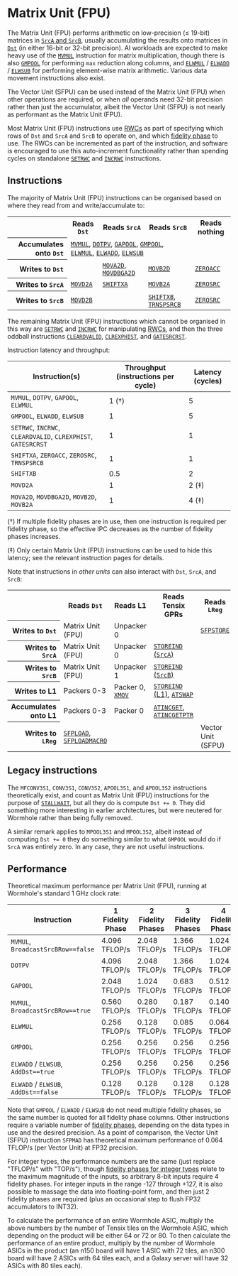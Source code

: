# Matrix Unit (FPU)

The Matrix Unit (FPU) performs arithmetic on low-precision (≤ 19-bit) matrices in [`SrcA` and `SrcB`](SrcASrcB.md), usually accumulating the results onto matrices in [`Dst`](Dst.md) (in either 16-bit or 32-bit precision). AI workloads are expected to make heavy use of the [`MVMUL`](MVMUL.md) instruction for matrix multiplication, though there is also [`GMPOOL`](GMPOOL.md) for performing `max` reduction along columns, and [`ELWMUL`](ELWMUL.md) / [`ELWADD`](ELWADD.md) / [`ELWSUB`](ELWSUB.md) for performing element-wise matrix arithmetic. Various data movement instructions also exist.

The Vector Unit (SFPU) can be used instead of the Matrix Unit (FPU) when other operations are required, or when _all_ operands need 32-bit precision rather than just the accumulator, albeit the Vector Unit (SFPU) is not nearly as performant as the Matrix Unit (FPU).

Most Matrix Unit (FPU) instructions use [RWCs](RWCs.md) as part of specifying which rows of `Dst` and `SrcA` and `SrcB` to operate on, and which [fidelity phase](SrcASrcB.md#fidelity-phases-floating-point) to use. The RWCs can be incremented as part of the instruction, and software is encouraged to use this auto-increment functionality rather than spending cycles on standalone [`SETRWC`](SETRWC.md) and [`INCRWC`](INCRWC.md) instructions.

## Instructions

The majority of Matrix Unit (FPU) instructions can be organised based on where they read from and write/accumulate to:

<table><tr><th/><th>Reads <code>Dst</code></th><th>Reads <code>SrcA</code></th><th>Reads <code>SrcB</code></th><th>Reads nothing</th></tr>
<tr><th align="right">Accumulates onto <code>Dst</code></th><td colspan="3"><a href="MVMUL.md"><code>MVMUL</code></a>, <a href="DOTPV.md"><code>DOTPV</code></a>, <a href="GAPOOL.md"><code>GAPOOL</code></a>, <a href="GMPOOL.md"><code>GMPOOL</code></a>, <a href="ELWMUL.md"><code>ELWMUL</code></a>, <a href="ELWADD.md"><code>ELWADD</code></a>, <a href="ELWSUB.md"><code>ELWSUB</code></a></td><td/></tr>
<tr><th align="right">Writes to <code>Dst</code></th><td/><td><a href="MOVA2D.md"><code>MOVA2D</code></a>, <a href="MOVDBGA2D.md"><code>MOVDBGA2D</code></a></td><td><a href="MOVB2D.md"><code>MOVB2D</code></a></td><td><a href="ZEROACC.md"><code>ZEROACC</code></a></td></tr>
<tr><th align="right">Writes to <code>SrcA</code></th><td><a href="MOVD2A.md"><code>MOVD2A</code></a></td><td><a href="SHIFTXA.md"><code>SHIFTXA</code></a></td><td><a href="MOVB2A.md"><code>MOVB2A</code></a></td><td><a href="ZEROSRC.md"><code>ZEROSRC</code></a></td></tr>
<tr><th align="right">Writes to <code>SrcB</code></th><td><a href="MOVD2B.md"><code>MOVD2B</code></a></td><td/><td><a href="SHIFTXB.md"><code>SHIFTXB</code></a>, <a href="TRNSPSRCB.md"><code>TRNSPSRCB</code></a></td><td><a href="ZEROSRC.md"><code>ZEROSRC</code></a></td></tr></table>

The remaining Matrix Unit (FPU) instructions which cannot be organised in this way are [`SETRWC`](SETRWC.md) and [`INCRWC`](INCRWC.md) for manipulating [RWCs](RWCs.md), and then the three oddball instructions [`CLEARDVALID`](CLEARDVALID.md), [`CLREXPHIST`](CLREXPHIST.md), and [`GATESRCRST`](GATESRCRST.md).

Instruction latency and throughput:

|Instruction(s)|Throughput (instructions per cycle)|Latency (cycles)|
|---|---|---|
|`MVMUL`, `DOTPV`, `GAPOOL`, `ELWMUL`|1 (†)|5|
|`GMPOOL`, `ELWADD`, `ELWSUB`|1|5|
|`SETRWC`, `INCRWC`, `CLEARDVALID`, `CLREXPHIST`, `GATESRCRST`|1|1|
|`SHIFTXA`, `ZEROACC`, `ZEROSRC`, `TRNSPSRCB`|1|1|
|`SHIFTXB`|0.5|2|
|`MOVD2A`|1|2 (‡)|
|`MOVA2D`, `MOVDBGA2D`, `MOVB2D`, `MOVB2A`|1|4 (‡)|

(†) If multiple fidelity phases are in use, then one instruction is required per fidelity phase, so the effective IPC decreases as the number of fidelity phases increases.

(‡) Only certain Matrix Unit (FPU) instructions can be used to hide this latency; see the relevant instruction pages for details.

Note that instructions in _other units_ can also interact with `Dst`, `SrcA`, and `SrcB`:

<table><tr><th/><th>Reads <code>Dst</code></th><th>Reads L1</th><th>Reads Tensix GPRs</th><th>Reads <code>LReg</code></th></tr>
<tr><th align="right">Writes to <code>Dst</code></th><td>Matrix Unit (FPU)</td><td>Unpacker 0</td><td/><td><a href="SFPSTORE.md"><code>SFPSTORE</code></a></td></tr>
<tr><th align="right">Writes to <code>SrcA</code></th><td>Matrix Unit (FPU)</td><td>Unpacker 0</td><td><a href="STOREIND_Src.md"><code>STOREIND</code> (<code>SrcA</code>)</a></td><td/></tr>
<tr><th align="right">Writes to <code>SrcB</code></th><td>Matrix Unit (FPU)</td><td>Unpacker 1</td><td><a href="STOREIND_Src.md"><code>STOREIND</code> (<code>SrcB</code>)</a></td><td/></tr>
<tr><th align="right">Writes to L1</th><td>Packers 0-3</td><td>Packer 0, <a href="XMOV.md"><code>XMOV</code></a><td><a href="STOREIND_L1.md"><code>STOREIND</code> (L1)</a>, <a href="ATSWAP.md"><code>ATSWAP</code></a></td><td/></tr>
<tr><th align="right">Accumulates onto L1</th><td>Packers 0-3</td><td>Packer 0</td><td><a href="ATINCGET.md"><code>ATINCGET</code></a>, <a href="ATINCGETPTR.md"><code>ATINCGETPTR</code></a></td><td/></tr>
<tr><th align="right">Writes to <code>LReg</code></th><td><a href="SFPLOAD.md"><code>SFPLOAD</code></a>, <a href="SFPLOADMACRO.md"><code>SFPLOADMACRO</code></a></td><td/><td/><td>Vector Unit (SFPU)</td></tr>
</table>

## Legacy instructions

The `MFCONV3S1`, `CONV3S1`, `CONV3S2`, `APOOL3S1`, and `APOOL3S2` instructions theoretically exist, and count as Matrix Unit (FPU) instructions for the purpose of [`STALLWAIT`](STALLWAIT.md), but all they do is compute `Dst += 0`. They did something more interesting in earlier architectures, but were neutered for Wormhole rather than being fully removed.

A similar remark applies to `MPOOL3S1` and `MPOOL3S2`, albeit instead of computing `Dst += 0` they do something similar to what `GMPOOL` would do if `SrcA` was entirely zero. In any case, they are not useful instructions.

## Performance

Theoretical maximum performance per Matrix Unit (FPU), running at Wormhole's standard 1 GHz clock rate:

|Instruction|1 Fidelity Phase|2 Fidelity Phases|3 Fidelity Phases|4 Fidelity Phases|
|---|---|---|---|---|
|`MVMUL`, `BroadcastSrcBRow==false`|4.096 TFLOP/s|2.048 TFLOP/s|1.366 TFLOP/s|1.024 TFLOP/s|
|`DOTPV`|4.096 TFLOP/s|2.048 TFLOP/s|1.366 TFLOP/s|1.024 TFLOP/s|
|`GAPOOL`|2.048 TFLOP/s|1.024 TFLOP/s|0.683 TFLOP/s|0.512 TFLOP/s|
|`MVMUL`, `BroadcastSrcBRow==true`|0.560 TFLOP/s|0.280 TFLOP/s|0.187 TFLOP/s|0.140 TFLOP/s|
|`ELWMUL`|0.256 TFLOP/s|0.128 TFLOP/s|0.085 TFLOP/s|0.064 TFLOP/s|
|`GMPOOL`|0.256 TFLOP/s|0.256 TFLOP/s|0.256 TFLOP/s|0.256 TFLOP/s|
|`ELWADD` / `ELWSUB`, `AddDst==true`|0.256 TFLOP/s|0.256 TFLOP/s|0.256 TFLOP/s|0.256 TFLOP/s|
|`ELWADD` / `ELWSUB`, `AddDst==false`|0.128 TFLOP/s|0.128 TFLOP/s|0.128 TFLOP/s|0.128 TFLOP/s|

Note that `GMPOOL` / `ELWADD` / `ELWSUB` do not need multiple fidelity phases, so the same number is quoted for all fidelity phase columns. Other instructions require a variable number of [fidelity phases](SrcASrcB.md#fidelity-phases-floating-point), depending on the data types in use and the desired precision. As a point of comparison, the Vector Unit (SFPU) instruction `SFPMAD` has theoretical maximum performance of 0.064 TFLOP/s (per Vector Unit) at FP32 precision.

For integer types, the performance numbers are the same (just replace "TFLOP/s" with "TOP/s"), though [fidelity phases for integer types](SrcASrcB.md#fidelity-phases-integer) relate to the maximum magnitude of the inputs, so arbitrary 8-bit inputs require 4 fidelity phases. For integer inputs in the range -127 through +127, it is also possible to massage the data into floating-point form, and then just 2 fidelity phases are required (plus an occasional step to flush FP32 accumulators to INT32).

To calculate the performance of an entire Wormhole ASIC, multiply the above numbers by the number of Tensix tiles on the Wormhole ASIC, which depending on the product will be either 64 or 72 or 80. To then calculate the performance of an entire product, multiply by the number of Wormhole ASICs in the product (an n150 board will have 1 ASIC with 72 tiles, an n300 board will have 2 ASICs with 64 tiles each, and a Galaxy server will have 32 ASICs with 80 tiles each).
